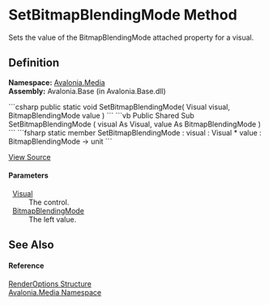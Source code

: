 # SetBitmapBlendingMode Method


Sets the value of the BitmapBlendingMode attached property for a visual.



## Definition
**Namespace:** <a href="N_Avalonia_Media">Avalonia.Media</a>  
**Assembly:** Avalonia.Base (in Avalonia.Base.dll)

<Tabs groupId="api-code-preview">
<TabItem value="csharp" label="C#">
```csharp
public static void SetBitmapBlendingMode(
	Visual visual,
	BitmapBlendingMode value
)
```
</TabItem>
<TabItem value="vb" label="VB">
```vb
Public Shared Sub SetBitmapBlendingMode ( 
	visual As Visual,
	value As BitmapBlendingMode
)
```
</TabItem>
<TabItem value="fsharp" label="F#">
```fsharp
static member SetBitmapBlendingMode : 
        visual : Visual * 
        value : BitmapBlendingMode -> unit 
```
</TabItem>
</Tabs>



<a href="https://github.com/AvaloniaUI/Avalonia/tree/master/src/Avalonia.Base/Media/RenderOptions.cs#L50" title="View the source code">View Source</a>



#### Parameters
<dl><dt>  <a href="T_Avalonia_Visual">Visual</a></dt><dd>The control.</dd><dt>  <a href="T_Avalonia_Media_Imaging_BitmapBlendingMode">BitmapBlendingMode</a></dt><dd>The left value.</dd></dl>

## See Also


#### Reference
<a href="T_Avalonia_Media_RenderOptions">RenderOptions Structure</a>  
<a href="N_Avalonia_Media">Avalonia.Media Namespace</a>  

